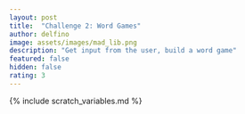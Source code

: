 ```yaml
---
layout: post
title:  "Challenge 2: Word Games"
author: delfino
image: assets/images/mad_lib.png
description: "Get input from the user, build a word game"
featured: false
hidden: false
rating: 3
---
```


{% include scratch_variables.md %}
